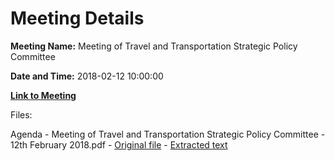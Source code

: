 # Meeting Details

**Meeting Name:** Meeting of Travel and Transportation Strategic Policy Committee

**Date and Time:** 2018-02-12 10:00:00

**[Link to Meeting](https://www.limerick.ie/council/whats-on/meeting-travel-and-transportation-strategic-policy-committee)**

Files: 

Agenda - Meeting of Travel and Transportation Strategic Policy Committee - 12th February 2018.pdf - [Original file](https://www.limerick.ie/sites/default/files/media/documents/2018-02/12th%20February%202018%20-%20Agenda%20Travel%20and%20Transportation%20Strategic%20Policy%20Committee.pdf) - [Extracted text](./Agenda%20-%C2%A0Meeting%20of%20Travel%20and%20Transportation%20Strategic%20Policy%20Committee%20-%2012th%20February%202018.md)

